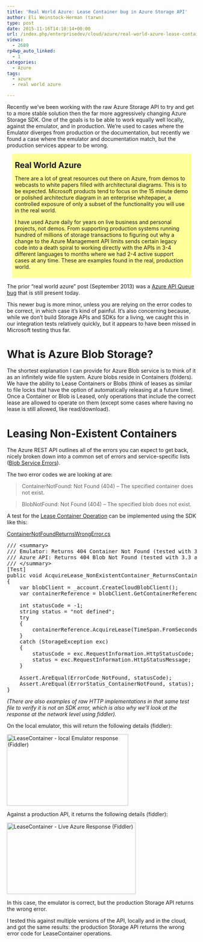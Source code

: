 ```yaml
---
title: 'Real World Azure: Lease Container bug in Azure Storage API'
author: Eli Weinstock-Herman (tarwn)
type: post
date: 2015-11-16T14:10:14+00:00
url: /index.php/enterprisedev/cloud/azure/real-world-azure-lease-container-bug-in-azure-storage-api/
views:
  - 2689
rp4wp_auto_linked:
  - 1
categories:
  - Azure
tags:
  - azure
  - real world azure

---
```

Recently we&#8217;ve been working with the raw Azure Storage API to try and get to a more stable solution then the far more aggressively changing Azure Storage SDK. One of the goals is to be able to work equally well locally, against the emulator, and in production. We&#8217;re used to cases where the Emulator diverges from production or the documentation, but recently we found a case where the emulator and documentation match, but the production services appear to be wrong.

<div style="background-color: #ffff99; padding: .5em; margin: 1em;">
  <h2 style="margin: .5em 0px;">
    Real World Azure
  </h2>
  
  <p>
    There are a lot of great resources out there on Azure, from demos to webcasts to white papers filled with architectural diagrams. This is to be expected. Microsoft products tend to focus on the 15 minute demo or polished architecture diagram in an enterprise whitepaper, a controlled exposure of only a subset of the functionality you will use in the real world.
  </p>
  
  <p>
    I have used Azure daily for years on live business and personal projects, not demos. From supporting production systems running hundred of millions of storage transactions to figuring out why a change to the Azure Management API limits sends certain legacy code into a death spiral to working directly with the APIs in 3-4 different languages to months where we had 2-4 active support cases at any time. These are examples found in the real, production world.
  </p>
</div>

The prior &#8220;real world azure&#8221; post (September 2013) was a [Azure API Queue bug][1] that is still present today. 

This newer bug is more minor, unless you are relying on the error codes to be correct, in which case it&#8217;s kind of painful. It&#8217;s also concerning because, while we don&#8217;t build Storage APIs and SDKs for a living, we caught this in our integration tests relatively quickly, but it appears to have been missed in Microsoft testing thus far.

# What is Azure Blob Storage?

The shortest explanation I can provide for Azure Blob service is to think of it as an infinitely wide file system. Azure blobs reside in Containers (folders). We have the ability to Lease Containers or Blobs (think of leases as similar to file locks that have the option of automatically releasing at a future time). Once a Container or Blob is Leased, only operations that include the correct lease are allowed to operate on them (except some cases where having no lease is still allowed, like read/download).

# Leasing Non-Existent Containers</h2> 

The Azure REST API outlines all of the errors you can expect to get back, nicely broken down into a common set of errors and service-specific lists ([Blob Service Errors][2]).

The two error codes we are looking at are:

> ContainerNotFound: Not Found (404) &#8211; The specified container does not exist.
  
> BlobNotFound: Not Found (404) &#8211; The specified blob does not exist. 

A test for the [Lease Container Operation][3] can be implemented using the SDK like this:

[ContainerNotFoundReturnsWrongError.cs][4]

<pre>/// &lt;summary&gt;
/// Emulator: Returns 404 Container Not Found (tested with 3.3 and other versions)
/// Azure API: Returns 404 Blob Not Found (tested with 3.3 and other versions)
/// &lt;/summary&gt;
[Test]
public void AcquireLease_NonExistentContainer_ReturnsContainerNotFoundError()
{
    var blobClient = _account.CreateCloudBlobClient();
    var containerReference = blobClient.GetContainerReference("nonexistent-container");

    int statusCode = -1;
    string status = "not defined";
    try
    {
        containerReference.AcquireLease(TimeSpan.FromSeconds(15), Guid.NewGuid().ToString());
    }
    catch (StorageException exc)
    {
        statusCode = exc.RequestInformation.HttpStatusCode;
        status = exc.RequestInformation.HttpStatusMessage;
    }

    Assert.AreEqual(ErrorCode_NotFound, statusCode);
    Assert.AreEqual(ErrorStatus_ContainerNotFound, status);
}</pre>

_(There are also examples of raw HTTP implementations in that same test file to verify it is not an SDK error, which is also why we&#8217;ll look at the response at the network level using fiddler)._

On the local emulator, this will return the following details (fiddler):

[<img src="http://blogs.ltd.local/wp-content/uploads/2015/11/EmulatorFiddler.png" alt="LeaseContainer - local Emulator response (Fiddler)" width="322" height="190" class="aligncenter size-full wp-image-4253" srcset="http://blogs.ltd.local/wp-content/uploads/2015/11/EmulatorFiddler.png 322w, http://blogs.ltd.local/wp-content/uploads/2015/11/EmulatorFiddler-300x177.png 300w" sizes="(max-width: 322px) 100vw, 322px" />][5]

Against a production API, it returns the following details (fiddler):

[<img src="http://blogs.ltd.local/wp-content/uploads/2015/11/LiveAzureFiddler.png" alt="LeaseContainer - Live Azure Response (Fiddler)" width="342" height="190" class="aligncenter size-full wp-image-4254" srcset="http://blogs.ltd.local/wp-content/uploads/2015/11/LiveAzureFiddler.png 342w, http://blogs.ltd.local/wp-content/uploads/2015/11/LiveAzureFiddler-300x166.png 300w" sizes="(max-width: 342px) 100vw, 342px" />][6]

In this case, the emulator is correct, but the production Storage API returns the wrong error.

I tested this against multiple versions of the API, locally and in the cloud, and got the same results: the production Storage API returns the wrong error code for LeaseContainer operations.

 [1]: /index.php/desktopdev/mstech/real-world-azure-queue-popreceiptmismatch/
 [2]: https://msdn.microsoft.com/en-us/library/azure/dd179439.aspx "MSDN: Blob Service Errors"
 [3]: https://msdn.microsoft.com/en-us/library/azure/jj159103.aspx "MSDN: LeaseContainer Operation"
 [4]: https://github.com/tarwn/AzureQueueIssues/blob/master/ContainerNotFoundReturnsWrongError.cs "ContainerNotFoundReturnsWrongError from tarwn/AzureQueueIssues on github"
 [5]: http://blogs.ltd.local/wp-content/uploads/2015/11/EmulatorFiddler.png
 [6]: http://blogs.ltd.local/wp-content/uploads/2015/11/LiveAzureFiddler.png